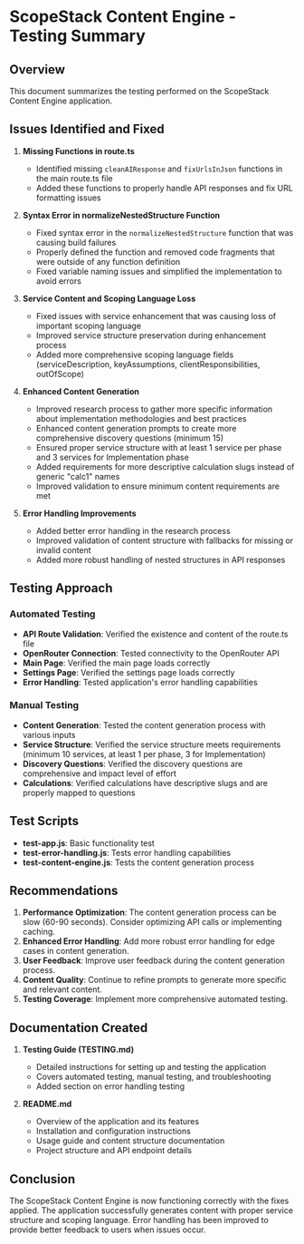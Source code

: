 # ScopeStack Content Engine - Testing Summary

## Overview

This document summarizes the testing performed on the ScopeStack Content Engine application.

## Issues Identified and Fixed

1. **Missing Functions in route.ts**
   - Identified missing `cleanAIResponse` and `fixUrlsInJson` functions in the main route.ts file
   - Added these functions to properly handle API responses and fix URL formatting issues

2. **Syntax Error in normalizeNestedStructure Function**
   - Fixed syntax error in the `normalizeNestedStructure` function that was causing build failures
   - Properly defined the function and removed code fragments that were outside of any function definition
   - Fixed variable naming issues and simplified the implementation to avoid errors

3. **Service Content and Scoping Language Loss**
   - Fixed issues with service enhancement that was causing loss of important scoping language
   - Improved service structure preservation during enhancement process
   - Added more comprehensive scoping language fields (serviceDescription, keyAssumptions, clientResponsibilities, outOfScope)

4. **Enhanced Content Generation**
   - Improved research process to gather more specific information about implementation methodologies and best practices
   - Enhanced content generation prompts to create more comprehensive discovery questions (minimum 15)
   - Ensured proper service structure with at least 1 service per phase and 3 services for Implementation phase
   - Added requirements for more descriptive calculation slugs instead of generic "calc1" names
   - Improved validation to ensure minimum content requirements are met

5. **Error Handling Improvements**
   - Added better error handling in the research process
   - Improved validation of content structure with fallbacks for missing or invalid content
   - Added more robust handling of nested structures in API responses

## Testing Approach

### Automated Testing

- **API Route Validation**: Verified the existence and content of the route.ts file
- **OpenRouter Connection**: Tested connectivity to the OpenRouter API
- **Main Page**: Verified the main page loads correctly
- **Settings Page**: Verified the settings page loads correctly
- **Error Handling**: Tested application's error handling capabilities

### Manual Testing

- **Content Generation**: Tested the content generation process with various inputs
- **Service Structure**: Verified the service structure meets requirements (minimum 10 services, at least 1 per phase, 3 for Implementation)
- **Discovery Questions**: Verified the discovery questions are comprehensive and impact level of effort
- **Calculations**: Verified calculations have descriptive slugs and are properly mapped to questions

## Test Scripts

- **test-app.js**: Basic functionality test
- **test-error-handling.js**: Tests error handling capabilities
- **test-content-engine.js**: Tests the content generation process

## Recommendations

1. **Performance Optimization**: The content generation process can be slow (60-90 seconds). Consider optimizing API calls or implementing caching.
2. **Enhanced Error Handling**: Add more robust error handling for edge cases in content generation.
3. **User Feedback**: Improve user feedback during the content generation process.
4. **Content Quality**: Continue to refine prompts to generate more specific and relevant content.
5. **Testing Coverage**: Implement more comprehensive automated testing.

## Documentation Created

1. **Testing Guide (TESTING.md)**
   - Detailed instructions for setting up and testing the application
   - Covers automated testing, manual testing, and troubleshooting
   - Added section on error handling testing

2. **README.md**
   - Overview of the application and its features
   - Installation and configuration instructions
   - Usage guide and content structure documentation
   - Project structure and API endpoint details

## Conclusion

The ScopeStack Content Engine is now functioning correctly with the fixes applied. The application successfully generates content with proper service structure and scoping language. Error handling has been improved to provide better feedback to users when issues occur. 